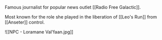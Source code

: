 Famous journalist for popular news outlet [[Radio Free Galactic]].

Most known for the role she played in the liberation of [[Leo's Run]] from [[Anseter]] control.

![[NPC - Loramane Val'faan.jpg]]